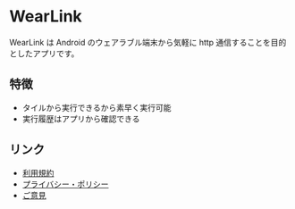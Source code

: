 # WearLink

WearLink は Android のウェアラブル端末から気軽に http 通信することを目的としたアプリです。

## 特徴

- タイルから実行できるから素早く実行可能
- 実行履歴はアプリから確認できる

## リンク

- [利用規約](terms_of_use.html)
- [プライバシー・ポリシー](privacy_policy.html)
- [ご意見](https://forms.gle/LV4HMAfwb9JxwfRG8)
